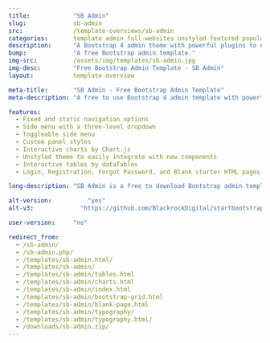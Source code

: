 ```yaml
---
title:            "SB Admin"
slug:             sb-admin
src:              /template-overviews/sb-admin
categories:       template admin full-websites unstyled featured popular
description:      "A Bootstrap 4 admin theme with powerful plugins to extend the functionality of the Bootstrap framework."
bump:             "A free Bootstrap admin template."
img-src:          /assets/img/templates/sb-admin.jpg
img-desc:         "Free Bootstrap Admin Template - SB Admin"
layout:           template-overview

meta-title:       "SB Admin - Free Bootstrap Admin Template"
meta-description: "A free to use Bootstrap 4 admin template with powerful jQuery plugins included. All Start Bootstrap templates are free to download and open source."

features:
  - Fixed and static navigation options
  - Side menu with a three-level dropdown
  - Toggleable side menu
  - Custom panel styles
  - Interactive charts by Chart.js
  - Unstyled theme to easily integrate with new components
  - Interactive tables by dataTables
  - Login, Registration, Forgot Password, and Blank starter HTML pages

long-description: "SB Admin is a free to download Bootstrap admin template. This template uses the defaul Bootstrap 4 styles along with a variety of powerful plugins to create a pwerful framework for creating admin panels, web apps, or back-end dashboards."

alt-version:		  "yes"
alt-v3:		        "https://github.com/BlackrockDigital/startbootstrap-sb-admin/archive/v3.3.7.zip"

user-version:     "no"

redirect_from:
  - /sb-admin/
  - /sb-admin.php/
  - /templates/sb-admin.html/
  - /templates/sb-admin/
  - /templates/sb-admin/tables.html
  - /templates/sb-admin/charts.html
  - /templates/sb-admin/index.html
  - /templates/sb-admin/bootstrap-grid.html
  - /templates/sb-admin/blank-page.html
  - /templates/sb-admin/typography/
  - /templates/sb-admin/typography.html/
  - /downloads/sb-admin.zip/
---
```

